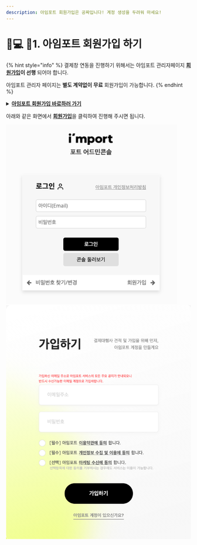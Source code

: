```yaml
---
description: 아임포트 회원가입은 공짜입니다! 계정 생성을 두려워 마세요!
---
```


# 👩💻 1. 아임포트 회원가입 하기



{% hint style="info" %}
결제창 연동을 진행하기 위해서는 아임포트 관리자페이지 [**회원가입**](https://admin.iamport.kr)**이 선행** 되어야 합니다.

아임포트 관리자 페이지는 **별도 계약없이** **무료** 회원가입이 가능합니다.
{% endhint %}

<details>

<summary><a href="https://https/admin.iamport.kr"><strong>아임포트 회원가입 바로하러 가기</strong></a></summary>

아임포트 회원가입은 "**이메일 주소"** 만 준비하시면 됩니다.

비밀번호는 쉽게 유추할수 없도록 “**복잡하게 설정**” 잊지마세요

</details>

아래와 같은 화면에서 [**회원가입**](https://www.iamport.kr/signup)을 클릭하여 진행해 주시면 됩니다.

![아임포트 관리자페이지 로그인 화면](<../.gitbook/assets/image (4) (1).png>) ![회원가입 화면](<../.gitbook/assets/image (15).png>)

